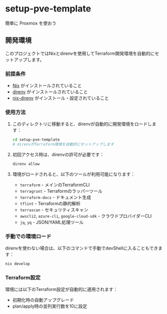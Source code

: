 # setup-pve-template

簡単に Proxmox を使おう

## 開発環境

このプロジェクトではNixとdirenvを使用してTerraform開発環境を自動的にセットアップします。

### 前提条件

- [Nix](https://nixos.org/download.html) がインストールされていること
- [direnv](https://direnv.net/docs/installation.html) がインストールされていること
- [nix-direnv](https://github.com/nix-community/nix-direnv) がインストール・設定されていること

### 使用方法

1. このディレクトリに移動すると、direnvが自動的に開発環境をロードします：
   ```bash
   cd setup-pve-template
   # direnvがTerraform環境を自動的にセットアップします
   ```

2. 初回アクセス時は、direnvの許可が必要です：
   ```bash
   direnv allow
   ```

3. 環境がロードされると、以下のツールが利用可能になります：
   - `terraform` - メインのTerraformCLI
   - `terragrunt` - Terraformのラッパーツール
   - `terraform-docs` - ドキュメント生成
   - `tflint` - Terraformの静的解析
   - `terrascan` - セキュリティスキャン
   - `awscli2`, `azure-cli`, `google-cloud-sdk` - クラウドプロバイダーCLI
   - `jq`, `yq` - JSON/YAML処理ツール

### 手動での環境ロード

direnvを使わない場合は、以下のコマンドで手動でdevShellに入ることもできます：

```bash
nix develop
```

### Terraform設定

環境には以下のTerraform設定が自動的に適用されます：
- 初期化時の自動アップグレード
- plan/apply時の並列実行数を10に設定
